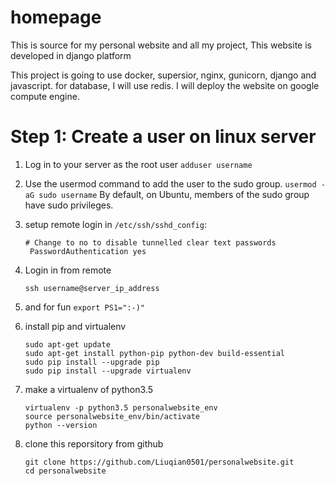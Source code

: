 # homepage
This is source for my personal website and all my project, This website is developed in django platform

This project is going to use docker, supersior, nginx, gunicorn, django and javascript. for database, I will use redis.
I will deploy the website on google compute engine.



# Step 1: Create a user on linux server
1. Log in to your server as the root user
`
adduser username
`

2. Use the usermod command to add the user to the sudo group.
`
usermod -aG sudo username
`
By default, on Ubuntu, members of the sudo group have sudo privileges.

3. setup remote login
in `/etc/ssh/sshd_config`:
    ```
    # Change to no to disable tunnelled clear text passwords
     PasswordAuthentication yes
    ```
4. Login in from remote
    ```
    ssh username@server_ip_address
    ```
    
5. and for fun
`export PS1=":-)"`

6. install pip and virtualenv
    ```
    sudo apt-get update
    sudo apt-get install python-pip python-dev build-essential 
    sudo pip install --upgrade pip 
    sudo pip install --upgrade virtualenv 
    ```
7. make a virtualenv of python3.5
    ```
    virtualenv -p python3.5 personalwebsite_env
    source personalwebsite_env/bin/activate
    python --version
    ```
8. clone this reporsitory from github
    ```
    git clone https://github.com/Liuqian0501/personalwebsite.git
    cd personalwebsite
    ```



